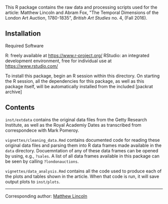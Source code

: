 This R package contains the raw data and processing scripts used for the article: Matthew Lincoln and Abram Fox, "The Temporal Dimensions of the London Art Auction, 1780-1835", _British Art Studies_ no. 4, (Fall 2016).

## Installation

Required Software

R: freely available at <https://www.r-project.org/>
RStudio: an integrated development environment, free for individual use at <https://www.rstudio.com/>

To install this package, begin an R session within this directory.
On starting the R session, all the dependencies for this package, as well as this package itself, will be automatically installed from the included [packrat archive]

## Contents

`inst/extdata` contains the original data files from the Getty Research Institute, as well as the Royal Academiy Dates as transcribed from correspondece with Mark Pomeroy.

`vignettes/cleaning_data.Rmd` contains documented code for reading these original data files and parsing them into R data frames made available in the `data` directory.
Docuemntation of any of these data frames can be opened by using, e.g., `?sales`.
A list of all data frames available in this package can be seen by calling `?londonauctions`.

`vignettes/data_analysis.Rmd` contains all the code used to produce each of the plots and tables shown in the article.
When that code is run, it will save output plots to `inst/plots`.

---
Corresponding author: [Matthew Lincoln](http://matthewlincoln.net)
